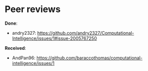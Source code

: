 # Peer reviews

**Done**:
- andry2327: https://github.com/andry2327/Computational-Intelligence/issues/1#issue-2005767250

**Received**:
-  AndPan96: https://github.com/baraccothomas/computational-intelligence/issues/1
